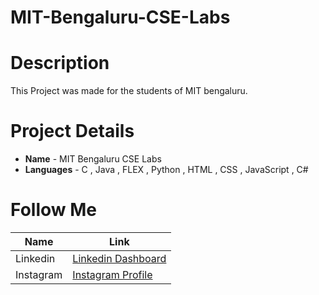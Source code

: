 # MIT-Bengaluru-CSE-Labs
# Description
This Project was made for the students of MIT bengaluru.

# Project Details
* **Name** - MIT Bengaluru CSE Labs
* **Languages** - C , Java , FLEX , Python , HTML , CSS , JavaScript , C# 

# Follow Me
|Name      |Link                                                                        |
|----------|----------------------------------------------------------------------------|
|Linkedin  |[Linkedin Dashboard](https://www.linkedin.com/in/aditya-sharma0/ "Linkedin")|
|Instagram |[Instagram Profile](https://www.instagram.com/ehmxce/?next=%2F)             |
